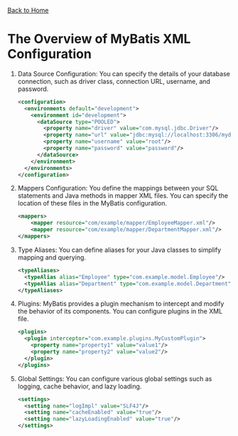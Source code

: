 [Back to Home](../README.md#mybatis)
# The Overview of MyBatis XML Configuration

1. Data Source Configuration: You can specify the 
details of your database connection, such as driver
class, connection URL, username, and password.
    ```xml
    <configuration>
      <environments default="development">
        <environment id="development">
          <dataSource type="POOLED">
            <property name="driver" value="com.mysql.jdbc.Driver"/>
            <property name="url" value="jdbc:mysql://localhost:3306/mydatabase"/>
            <property name="username" value="root"/>
            <property name="password" value="password"/>
          </dataSource>
        </environment>
      </environments>
    </configuration>
    ```

2. Mappers Configuration: You define the mappings between
your SQL statements and Java methods in mapper XML files.
You can specify the location of these files in the 
MyBatis configuration.
    ```xml
    <mappers>
        <mapper resource="com/example/mapper/EmployeeMapper.xml"/>
        <mapper resource="com/example/mapper/DepartmentMapper.xml"/>
    </mappers>
    ```

3. Type Aliases: You can define aliases for 
your Java classes to simplify mapping and querying.
    ```xml
    <typeAliases>
      <typeAlias alias="Employee" type="com.example.model.Employee"/>
      <typeAlias alias="Department" type="com.example.model.Department"/>
    </typeAliases>
    ```

4. Plugins: MyBatis provides a plugin mechanism to intercept
and modify the behavior of its components. You can 
configure plugins in the XML file.
    ```xml
    <plugins>
      <plugin interceptor="com.example.plugins.MyCustomPlugin">
        <property name="property1" value="value1"/>
        <property name="property2" value="value2"/>
      </plugin>
    </plugins>
    ```

5. Global Settings: You can configure various global
settings such as logging, cache behavior, 
and lazy loading.
    ```xml
    <settings>
      <setting name="logImpl" value="SLF4J"/>
      <setting name="cacheEnabled" value="true"/>
      <setting name="lazyLoadingEnabled" value="true"/>
    </settings>
    ```